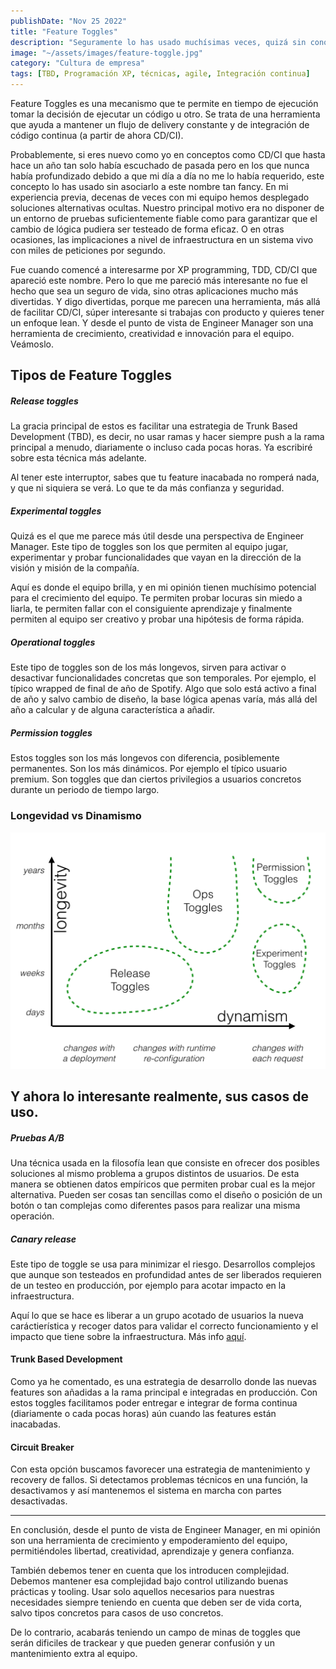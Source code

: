 ```yaml
---
publishDate: "Nov 25 2022"
title: "Feature Toggles"
description: "Seguramente lo has usado muchísimas veces, quizá sin conocer el nombre como me ocurría a mí. Pero más allá de salvarte la vida en ocasiones, esta técnica tiene más ventajas."
image: "~/assets/images/feature-toggle.jpg"
category: "Cultura de empresa"
tags: [TBD, Programación XP, técnicas, agile, Integración continua]
---
```


Feature Toggles es una mecanismo que te permite en tiempo de ejecución tomar la decisión de ejecutar un código u otro. Se trata de una herramienta que ayuda a mantener un flujo de delivery constante y de integración de código continua (a partir de ahora CD/CI). 

Probablemente, si eres nuevo como yo en conceptos como CD/CI que hasta hace un año tan solo había escuchado de pasada
pero en los que nunca había profundizado debido a que mi día a día no me lo había requerido, este concepto lo has usado sin asociarlo a este nombre tan fancy. En mi experiencia previa, decenas de veces con mi equipo hemos desplegado soluciones alternativas ocultas. Nuestro principal motivo era no disponer de un entorno de pruebas suficientemente fiable como para garantizar que el cambio de lógica pudiera ser testeado de forma eficaz. O en otras ocasiones, las implicaciones a nivel de infraestructura en un sistema vivo con miles de peticiones por segundo.

Fue cuando comencé a interesarme por XP programming, TDD, CD/CI que apareció este nombre. Pero lo que me pareció más interesante no fue el hecho que sea un seguro de vida, sino otras aplicaciones mucho más divertidas. Y digo divertidas, porque me parecen una herramienta, más allá de facilitar CD/CI, súper interesante si trabajas con producto y quieres tener un enfoque lean. Y desde el punto de vista de Engineer Manager son una herramienta de crecimiento, creatividad e innovación para el equipo. Veámoslo.

## Tipos de Feature Toggles

##### Release toggles 

La gracia principal de estos es facilitar una estrategia de Trunk Based Development (TBD), es decir, no usar ramas y hacer siempre push a la rama principal a menudo, diariamente o incluso cada pocas horas. Ya escribiré sobre esta técnica más adelante. 

Al tener este interruptor, sabes que tu feature inacabada no romperá nada, y que ni siquiera se verá. Lo que te da más confianza y seguridad.


##### Experimental toggles
Quizá es el que me parece más útil desde una perspectiva de Engineer Manager. Este tipo de toggles son los que permiten al equipo jugar, experimentar y probar funcionalidades que vayan en la dirección de la visión y misión de la compañía.

Aquí es donde el equipo brilla, y en mi opinión tienen muchísimo potencial para el crecimiento del equipo. Te permiten probar locuras sin miedo a liarla, te permiten fallar con el consiguiente aprendizaje y finalmente permiten al equipo ser creativo y probar una hipótesis de forma rápida.

##### Operational toggles

Este tipo de toggles son de los más longevos, sirven para activar o desactivar funcionalidades concretas que son temporales. Por ejemplo, el típico wrapped de final de año de Spotify. Algo que solo está activo a final de año y salvo cambio de diseño, la base lógica apenas varía, más allá del año a calcular y de alguna característica a añadir.

##### Permission toggles

Estos toggles son los más longevos con diferencia, posiblemente permanentes. Son los más dinámicos. Por ejemplo el típico usuario premium. Son toggles que dan ciertos privilegios a usuarios concretos durante un periodo de tiempo largo.

### Longevidad vs Dinamismo
![](https://github.com/josavicente/josavicente-dev/blob/main/src/assets/images/feature_toggles/toggle_types.png?raw=true)

## Y ahora lo interesante realmente, sus casos de uso.

##### Pruebas A/B

Una técnica usada en la filosofía lean que consiste en ofrecer dos posibles soluciones al mismo problema a grupos distintos de usuarios. De esta manera se obtienen datos empíricos que permiten probar cual es la mejor alternativa. Pueden ser cosas tan sencillas como el diseño o posición de un botón o tan complejas como diferentes pasos para realizar una misma operación.

##### Canary release

Este tipo de toggle se usa para minimizar el riesgo. Desarrollos complejos que aunque son testeados en profundidad antes de ser liberados requieren de un testeo en producción, por ejemplo para acotar impacto en la infraestructura.

Aquí lo que se hace es liberar a un grupo acotado de usuarios la nueva caráctierística y recoger datos para validar el correcto funcionamiento y el impacto que tiene sobre la infraestructura. Más info [aquí](https://martinfowler.com/bliki/CanaryRelease.html).

#### Trunk Based Development

Como ya he comentado, es una estrategia de desarrollo donde las nuevas features son añadidas a la rama principal e integradas en producción. Con estos toggles facilitamos poder entregar e integrar de forma continua (diariamente o cada pocas horas) aún cuando las features están inacabadas.

#### Circuit Breaker

Con esta opción buscamos favorecer una estrategia de mantenimiento y recovery de fallos. Si detectamos problemas técnicos en una función, la desactivamos y así mantenemos el sistema en marcha con partes desactivadas.

*** 
En conclusión, desde el punto de vista de Engineer Manager, en mi opinión son una herramienta de crecimiento y empoderamiento del equipo, permitiéndoles libertad, creatividad, aprendizaje y genera confianza.

También debemos tener en cuenta que los introducen complejidad. Debemos mantener esa complejidad bajo control utilizando buenas prácticas y tooling. Usar solo aquellos necesarios para nuestras necesidades siempre teniendo en cuenta que deben ser de vida corta, salvo tipos concretos para casos de uso concretos.

De lo contrario, acabarás teniendo un campo de minas de toggles que serán dificiles de trackear y que pueden generar confusión y un mantenimiento extra al equipo.





